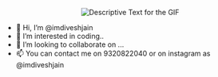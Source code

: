 <div align="center">
    <p>
        <img src="https://media1.tenor.com/images/08d247bf9f143cc33a18fae1cce2f10d/tenor.gif?itemid=10623533" alt="Descriptive Text for the GIF" />
    </p>
</div>


- 👋 Hi, I’m @imdiveshjain
- 👀 I’m interested in coding..
- 💞️ I’m looking to collaborate on ...
- 📫 You can contact me on 9320822040 or on instagram as  @imdiveshjain

<!---
imdiveshjain/imdiveshjain is a ✨ special ✨ repository because its `README.md` (this file) appears on your GitHub profile.
You can click the Preview link to take a look at your changes.
--->
